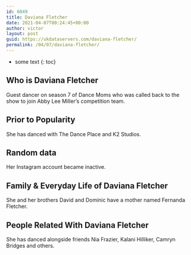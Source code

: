 ```yaml
---
id: 6049
title: Daviana Fletcher
date: 2021-04-07T00:24:45+00:00
author: victor
layout: post
guid: https://ukdataservers.com/daviana-fletcher/
permalink: /04/07/daviana-fletcher/
---
```


* some text
{: toc}


## Who is Daviana Fletcher



Guest dancer on season 7 of Dance Moms who was called back to the show to join Abby Lee Miller&#8217;s competition team.

                
                
                
## Prior to Popularity



She has danced with The Dance Place and K2 Studios.

                
                
                
## Random data



Her Instagram account became inactive. 

                
                
                
## Family & Everyday Life of Daviana Fletcher



She and her brothers David and Dominic have a mother named Fernanda Fletcher. 

                
                
                
## People Related With Daviana Fletcher



She has danced alongside friends Nia Frazier, Kalani Hilliker, Camryn Bridges and others.

                
              
            
          
          
          